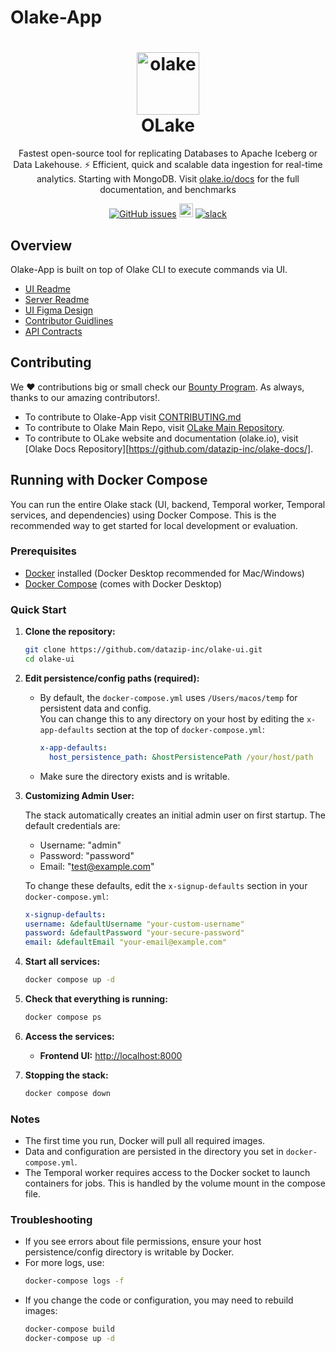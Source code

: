 # Olake-App

<h1 align="center" style="border-bottom: none">
    <a href="https://datazip.io/olake" target="_blank">
        <img alt="olake" src="https://github.com/user-attachments/assets/d204f25f-5289-423c-b3f2-44b2194bdeaf" width="100" height="100"/>
    </a>
    <br>OLake
</h1>

<p align="center">Fastest open-source tool for replicating Databases to Apache Iceberg or Data Lakehouse. ⚡ Efficient, quick and scalable data ingestion for real-time analytics. Starting with MongoDB. Visit <a href="https://olake.io/" target="_blank">olake.io/docs</a> for the full documentation, and benchmarks</p>

<p align="center">
    <a href="https://github.com/datazip-inc/olake-app/issues"><img alt="GitHub issues" src="https://img.shields.io/github/issues/datazip-inc/olake"/></a> <a href="https://olake.io/docs"><img alt="Documentation" height="22" src="https://img.shields.io/badge/view-Documentation-blue?style=for-the-badge"/></a>
    <a href="https://join.slack.com/t/getolake/shared_invite/zt-2utw44do6-g4XuKKeqBghBMy2~LcJ4ag"><img alt="slack" src="https://img.shields.io/badge/Join%20Our%20Community-Slack-blue"/></a>
</p>

## Overview

Olake-App is built on top of Olake CLI to execute commands via UI.

- [UI Readme](/olake_frontend/README.md)
- [Server Readme](/server/README.md)
- [UI Figma Design](https://www.figma.com/design/FwLnU97I8LjtYNREPyYofc/Olake-Design-Community?node-id=1-46&p=f&t=y3BIsLTUaXhHwYLG-0)
- [Contributor Guidlines](/CONTRIBUTING.md)
- [API Contracts](/api-contract.md)

## Contributing

We ❤️ contributions big or small check our [Bounty Program](https://olake.io/docs/community/issues-and-prs#goodies). As always, thanks to our amazing contributors!.

- To contribute to Olake-App visit [CONTRIBUTING.md](CONTRIBUTING.md)
- To contribute to Olake Main Repo, visit [OLake Main Repository](https://github.com/datazip-inc/olake).
- To contribute to OLake website and documentation (olake.io), visit [Olake Docs Repository][https://github.com/datazip-inc/olake-docs/].

## Running with Docker Compose

You can run the entire Olake stack (UI, backend, Temporal worker, Temporal services, and dependencies) using Docker Compose. This is the recommended way to get started for local development or evaluation.

### Prerequisites

- [Docker](https://docs.docker.com/get-docker/) installed (Docker Desktop recommended for Mac/Windows)
- [Docker Compose](https://docs.docker.com/compose/) (comes with Docker Desktop)

### Quick Start

1. **Clone the repository:**

   ```bash
   git clone https://github.com/datazip-inc/olake-ui.git
   cd olake-ui
   ```

2. **Edit persistence/config paths (required):**

   - By default, the `docker-compose.yml` uses `/Users/macos/temp` for persistent data and config.  
     You can change this to any directory on your host by editing the `x-app-defaults` section at the top of `docker-compose.yml`:
     ```yaml
     x-app-defaults:
       host_persistence_path: &hostPersistencePath /your/host/path
     ```
   - Make sure the directory exists and is writable.

3. **Customizing Admin User:**

   The stack automatically creates an initial admin user on first startup. The default credentials are:

   - Username: "admin"
   - Password: "password"
   - Email: "test@example.com"

   To change these defaults, edit the `x-signup-defaults` section in your `docker-compose.yml`:

   ```yaml
   x-signup-defaults:
   username: &defaultUsername "your-custom-username"
   password: &defaultPassword "your-secure-password"
   email: &defaultEmail "your-email@example.com"
   ```

4. **Start all services:**

   ```bash
   docker compose up -d
   ```

5. **Check that everything is running:**

   ```bash
   docker compose ps
   ```

6. **Access the services:**

   - **Frontend UI:** [http://localhost:8000](http://localhost:8000)

7. **Stopping the stack:**
   ```bash
   docker compose down
   ```

### Notes

- The first time you run, Docker will pull all required images.
- Data and configuration are persisted in the directory you set in `docker-compose.yml`.
- The Temporal worker requires access to the Docker socket to launch containers for jobs. This is handled by the volume mount in the compose file.

### Troubleshooting

- If you see errors about file permissions, ensure your host persistence/config directory is writable by Docker.
- For more logs, use:
  ```bash
  docker-compose logs -f
  ```
- If you change the code or configuration, you may need to rebuild images:
  ```bash
  docker-compose build
  docker-compose up -d
  ```

